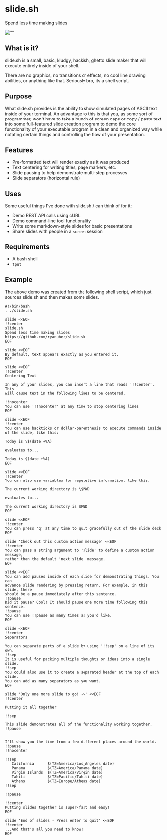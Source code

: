 slide.sh
========

Spend less time making slides

![""](http://ryanuber.github.com/slide.sh/slide_demo.gif "")

What is it?
-----------

slide.sh is a small, basic, kludgy, hackish, ghetto slide maker that
will execute entirely inside of your shell.

There are no graphics, no transitions or effects, no cool line
drawing abilities, or anything like that. Seriously bro, its a shell
script.

Purpose
-------

What slide.sh provides is the ability to show simulated pages of ASCII text
inside of your terminal. An advantage to this is that you, as some sort
of programmer, won't have to take a bunch of screen caps or copy /
paste text into some full-featured slide creation program to demo the
core functionality of your executable program in a clean and organized
way while notating certain things and controlling the flow of your
presentation.

Features
--------

* Pre-formatted text will render exactly as it was produced
* Text centering for writing titles, page markers, etc.
* Slide pausing to help demonstrate multi-step processes
* Slide separators (horizontal rule)

Uses
----

Some useful things I've done with slide.sh / can think of for it:

* Demo REST API calls using cURL
* Demo command-line tool functionality
* Write some markdown-style slides for basic presentations
* Share slides with people in a `screen` session

Requirements
------------

* A bash shell
* `tput`

Example
-------

The above demo was created from the following shell script, which just
sources slide.sh and then makes some slides.

    #!/bin/bash
    . ./slide.sh
    
    slide <<EOF
    !!center
    slide.sh
    Spend less time making slides
    https://github.com/ryanuber/slide.sh
    EOF
    
    slide <<EOF
    By default, text appears exactly as you entered it.
    EOF
    
    slide <<EOF
    !!center
    Centering Text
    
    In any of your slides, you can insert a line that reads '!!center'. This
    will cause text in the following lines to be centered.
    
    !!nocenter
    You can use '!!nocenter' at any time to stop centering lines
    EOF
    
    slide <<EOF
    !!center
    You can use backticks or dollar-parenthesis to execute commands inside
    of the slide, like this:
    
    Today is \$(date +%A)
    
    evaluates to...
    
    Today is $(date +%A)
    EOF
    
    slide <<EOF
    !!center
    You can also use variables for repetetive information, like this:
    
    The current working directory is \$PWD
    
    evaluates to...
    
    The current working directory is $PWD
    EOF
    
    slide <<EOF
    !!center
    You can press 'q' at any time to quit gracefully out of the slide deck
    EOF
    
    slide 'Check out this custom action message' <<EOF
    !!center
    You can pass a string argument to 'slide' to define a custom action message,
    rather than the default 'next slide' message.
    EOF
    
    slide <<EOF
    You can add pauses inside of each slide for demonstrating things. You can
    advance slide rendering by pressing return. For example, in this slide, there
    should be a pause immediately after this sentence.
    !!pause
    Did it pause? Cool! It should pause one more time following this sentence.
    !!pause
    You can use !!pause as many times as you'd like.
    EOF
    
    slide <<EOF
    !!center
    Separators
    
    You can separate parts of a slide by using '!!sep' on a line of its own.
    !!sep
    It is useful for packing multiple thoughts or ideas into a single slide.
    !!sep
    You could also use it to create a separated header at the top of each slide.
    You can add as many separators as you want.
    EOF
    
    slide 'Only one more slide to go! ->' <<EOF
    !!center
    
    Putting it all together
    
    !!sep
    
    This slide demonstrates all of the functionality working together.
    !!pause
    
    
    I'll show you the time from a few different places around the world.
    !!pause
    !!nocenter
    
    !!sep
       California      $(TZ=America/Los_Angeles date)
       Panama          $(TZ=America/Panama date)
       Virgin Islands  $(TZ=America/Virgin date)
       Tahiti          $(TZ=Pacific/Tahiti date)
       Athens          $(TZ=Europe/Athens date)
    !!sep
    
    !!pause
    
    !!center
    Putting slides together is super-fast and easy!
    EOF
    
    slide 'End of slides - Press enter to quit' <<EOF
    !!center
    ...And that's all you need to know!
    EOF
